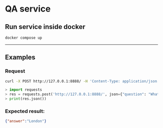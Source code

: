 # QA service


## Run service inside docker

```bash
docker compose up
```
---

## Examples


### Request
```bash
curl -X POST http://127.0.0.1:8888/ -H 'Content-Type: application/json' -d '{"question": "What is the capital of Great Britain?"}'
```

```python
> import requests
> res = requests.post('http://127.0.0.1:8888/', json={"question": "What is the capital of Great Britain?"})
> print(res.json())
```

### Expected result:

```json
{"answer":"London"}
```